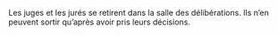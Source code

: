 Les juges et les jurés se retirent dans la salle des délibérations. Ils n’en peuvent sortir qu’après avoir pris leurs décisions.